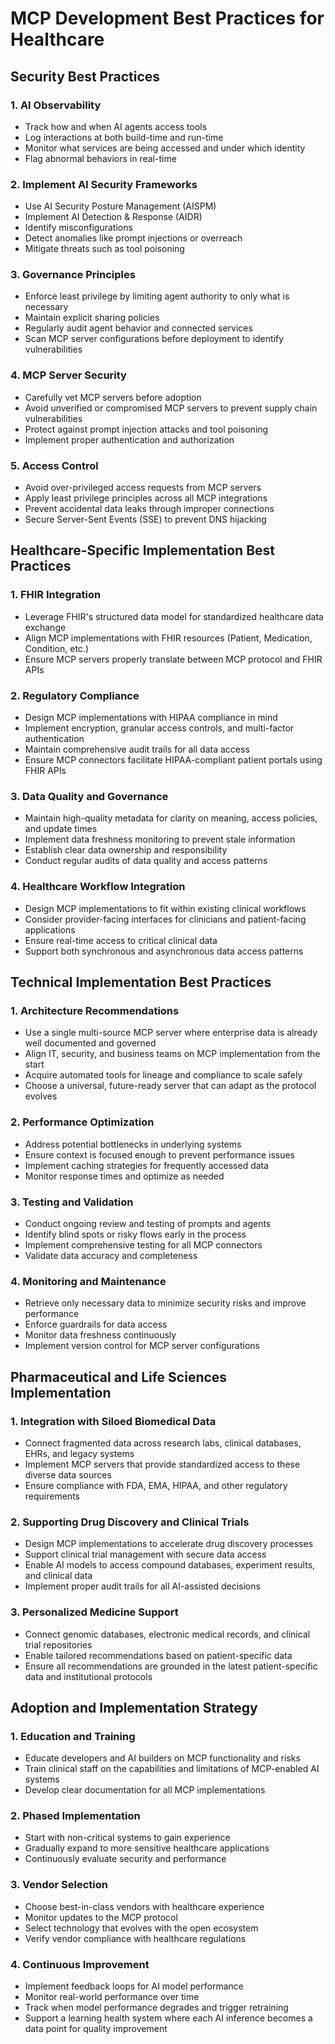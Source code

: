 # MCP Development Best Practices for Healthcare

## Security Best Practices

### 1. AI Observability
- Track how and when AI agents access tools
- Log interactions at both build-time and run-time
- Monitor what services are being accessed and under which identity
- Flag abnormal behaviors in real-time

### 2. Implement AI Security Frameworks
- Use AI Security Posture Management (AISPM)
- Implement AI Detection & Response (AIDR)
- Identify misconfigurations
- Detect anomalies like prompt injections or overreach
- Mitigate threats such as tool poisoning

### 3. Governance Principles
- Enforce least privilege by limiting agent authority to only what is necessary
- Maintain explicit sharing policies
- Regularly audit agent behavior and connected services
- Scan MCP server configurations before deployment to identify vulnerabilities

### 4. MCP Server Security
- Carefully vet MCP servers before adoption
- Avoid unverified or compromised MCP servers to prevent supply chain vulnerabilities
- Protect against prompt injection attacks and tool poisoning
- Implement proper authentication and authorization

### 5. Access Control
- Avoid over-privileged access requests from MCP servers
- Apply least privilege principles across all MCP integrations
- Prevent accidental data leaks through improper connections
- Secure Server-Sent Events (SSE) to prevent DNS hijacking

## Healthcare-Specific Implementation Best Practices

### 1. FHIR Integration
- Leverage FHIR's structured data model for standardized healthcare data exchange
- Align MCP implementations with FHIR resources (Patient, Medication, Condition, etc.)
- Ensure MCP servers properly translate between MCP protocol and FHIR APIs

### 2. Regulatory Compliance
- Design MCP implementations with HIPAA compliance in mind
- Implement encryption, granular access controls, and multi-factor authentication
- Maintain comprehensive audit trails for all data access
- Ensure MCP connectors facilitate HIPAA-compliant patient portals using FHIR APIs

### 3. Data Quality and Governance
- Maintain high-quality metadata for clarity on meaning, access policies, and update times
- Implement data freshness monitoring to prevent stale information
- Establish clear data ownership and responsibility
- Conduct regular audits of data quality and access patterns

### 4. Healthcare Workflow Integration
- Design MCP implementations to fit within existing clinical workflows
- Consider provider-facing interfaces for clinicians and patient-facing applications
- Ensure real-time access to critical clinical data
- Support both synchronous and asynchronous data access patterns

## Technical Implementation Best Practices

### 1. Architecture Recommendations
- Use a single multi-source MCP server where enterprise data is already well documented and governed
- Align IT, security, and business teams on MCP implementation from the start
- Acquire automated tools for lineage and compliance to scale safely
- Choose a universal, future-ready server that can adapt as the protocol evolves

### 2. Performance Optimization
- Address potential bottlenecks in underlying systems
- Ensure context is focused enough to prevent performance issues
- Implement caching strategies for frequently accessed data
- Monitor response times and optimize as needed

### 3. Testing and Validation
- Conduct ongoing review and testing of prompts and agents
- Identify blind spots or risky flows early in the process
- Implement comprehensive testing for all MCP connectors
- Validate data accuracy and completeness

### 4. Monitoring and Maintenance
- Retrieve only necessary data to minimize security risks and improve performance
- Enforce guardrails for data access
- Monitor data freshness continuously
- Implement version control for MCP server configurations

## Pharmaceutical and Life Sciences Implementation

### 1. Integration with Siloed Biomedical Data
- Connect fragmented data across research labs, clinical databases, EHRs, and legacy systems
- Implement MCP servers that provide standardized access to these diverse data sources
- Ensure compliance with FDA, EMA, HIPAA, and other regulatory requirements

### 2. Supporting Drug Discovery and Clinical Trials
- Design MCP implementations to accelerate drug discovery processes
- Support clinical trial management with secure data access
- Enable AI models to access compound databases, experiment results, and clinical data
- Implement proper audit trails for all AI-assisted decisions

### 3. Personalized Medicine Support
- Connect genomic databases, electronic medical records, and clinical trial repositories
- Enable tailored recommendations based on patient-specific data
- Ensure all recommendations are grounded in the latest patient-specific data and institutional protocols

## Adoption and Implementation Strategy

### 1. Education and Training
- Educate developers and AI builders on MCP functionality and risks
- Train clinical staff on the capabilities and limitations of MCP-enabled AI systems
- Develop clear documentation for all MCP implementations

### 2. Phased Implementation
- Start with non-critical systems to gain experience
- Gradually expand to more sensitive healthcare applications
- Continuously evaluate security and performance

### 3. Vendor Selection
- Choose best-in-class vendors with healthcare experience
- Monitor updates to the MCP protocol
- Select technology that evolves with the open ecosystem
- Verify vendor compliance with healthcare regulations

### 4. Continuous Improvement
- Implement feedback loops for AI model performance
- Monitor real-world performance over time
- Track when model performance degrades and trigger retraining
- Support a learning health system where each AI inference becomes a data point for quality improvement
